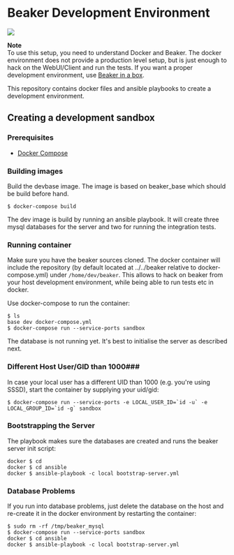 # Beaker Development Environment #
![](https://github.com/beaker-project/beaker-container/workflows/Docker%20Compose%20CI/badge.svg)

**Note**  
To use this setup, you need to understand Docker and Beaker. The docker
environment does not provide a production level setup, but is just enough to
hack on the WebUI/Client and run the tests. If you want a proper development
environment, use [Beaker in a box](https://github.com/beaker-project/beaker-in-a-box).


This repository contains docker files and ansible playbooks to create a
development environment.

## Creating a development sandbox ##

### Prerequisites ###

* [Docker Compose](https://docs.docker.com/compose/install/) 

### Building images ###

Build the devbase image. The image is based on beaker_base which should be build
before hand.

    $ docker-compose build

The dev image is build by running an ansible playbook. It will create three
mysql databases for the server and two for running the integration tests.

### Running container ###

Make sure you have the beaker sources cloned. The docker container will include
the repository (by default located at ../../beaker relative to
docker-compose.yml) under `/home/dev/beaker`. This allows to hack on beaker from
your host development environment, while being able to run tests etc in docker.

Use docker-compose to run the container:

    $ ls
    base dev docker-compose.yml
    $ docker-compose run --service-ports sandbox

The database is not running yet. It's best to initialise the server as described
next.

### Different Host User/GID than 1000###

In case your local user has a different UID than 1000 (e.g. you're using SSSD),
start the container by supplying your uid/gid:

    $ docker-compose run --service-ports -e LOCAL_USER_ID=`id -u` -e LOCAL_GROUP_ID=`id -g` sandbox

### Bootstrapping the Server ###

The playbook makes sure the databases are created and runs the beaker server
init script:

    docker $ cd
    docker $ cd ansible
    docker $ ansible-playbook -c local bootstrap-server.yml

### Database Problems ###

If you run into database problems, just delete the database on the host and
re-create it in the docker environment by restarting the container:

    $ sudo rm -rf /tmp/beaker_mysql
    $ docker-compose run --service-ports sandbox
    docker $ cd ansible
    docker $ ansible-playbook -c local bootstrap-server.yml
